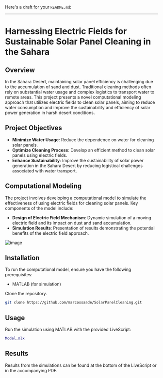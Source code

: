 Here's a draft for your `README.md`:

---

# Harnessing Electric Fields for Sustainable Solar Panel Cleaning in the Sahara

## Overview

In the Sahara Desert, maintaining solar panel efficiency is challenging due to the accumulation of sand and dust. Traditional cleaning methods often rely on substantial water usage and complex logistics to transport water to remote areas. This project presents a novel computational modeling approach that utilizes electric fields to clean solar panels, aiming to reduce water consumption and improve the sustainability and efficiency of solar power generation in harsh desert conditions.

## Project Objectives

- **Minimize Water Usage**: Reduce the dependence on water for cleaning solar panels.
- **Optimize Cleaning Process**: Develop an efficient method to clean solar panels using electric fields.
- **Enhance Sustainability**: Improve the sustainability of solar power generation in the Sahara Desert by reducing logistical challenges associated with water transport.

## Computational Modeling

The project involves developing a computational model to simulate the effectiveness of using electric fields for cleaning solar panels. Key components of the model include:

- **Design of Electric Field Mechanism**: Dynamic simulation of a moving electric field and its impact on dust and sand accumulation.
- **Simulation Results**: Presentation of results demonstrating the potential benefits of the electric field approach.

![image](https://github.com/user-attachments/assets/a19dedb5-de6b-46d5-bb84-b6251c266ae2)


## Installation
To run the computational model, ensure you have the following prerequisites:

- MATLAB (for simulation)

Clone the repository.

```bash
git clone https://github.com/marcossaade/SolarPanelCleaning.git
```

## Usage

Run the simulation using MATLAB with the provided LiveScript:

```matlab
Model.mlx
```

## Results

Results from the simulations can be found at the bottom of the LiveScript or in the accompanying PDF.
